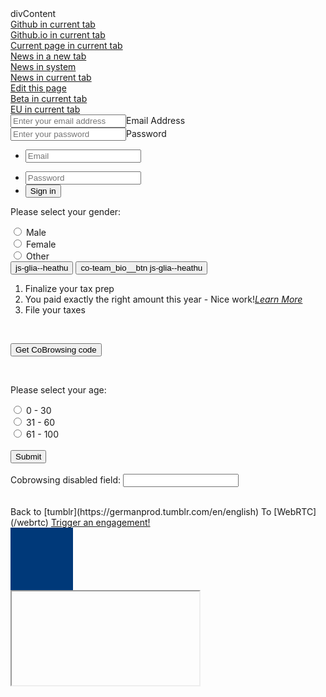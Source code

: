 <script>
var installGlia=function(a){
  !function(a,b,c,d){
    var e = a.createElement(b),
        f = a.getElementsByTagName(b)[0];
    e.async=1,
    e.src=c,
    e.type="text/javascript",
    d&&e.addEventListener("load",d),
    f.parentNode.insertBefore(e,f)
  }
  (document,"script","https://api.glia.com/salemove_integration.js",a)
};
 
installGlia(function(){
sm.getApi({version: 'v1'}).then(function(glia) {
    // Your code
    var engagementStart = glia.EVENTS.ENGAGEMENT_START;
    var engagement;
    glia.addEventListener(engagementStart, e => {
      engagement = e;
    })
    element = document.getElementsByClassName("resend")[0];
    element.addEventListener("click", () => {
      if(engagement){
        engagement.cobrowser.resendPage();
      }
    })
  });
});
  
function t(tag_id, engagmentMetadata){
  console.log("Tag ID: ", tag_id);
  console.log("Engagement Metadata:");
  console.log(engagmentMetadata);
  }  
</script>

<script type="text/javascript" src="https://raw.githubusercontent.com/german-b/german-b.github.io/master/render.js"></script>
<div>divContent</div>
<a href="https://github.com/">Github in current tab</a><br>
<a href="https://github.io/">Github.io in current tab</a><br>
<a href="https://german-b.github.io/">Current page in current tab</a><br>
<a href="https://www.err.ee/" target="_blank">News in a new tab</a><br>
<a href="https://www.err.ee/" target="_system">News in system</a><br>
<a href="https://www.err.ee/">News in current tab</a><br>
<a href="https://github.com/german-b/german-b.github.io/blob/master/index.md" target="_blank">Edit this page</a><br>
<a href="https://german-b.github.io/beta">Beta in current tab</a><br>
<a href="https://german-b.github.io/eu">EU in current tab</a><br>


<div class="login-fields"><div class="field" id="email"><input type="text" name="email" id="email" placeholder="Enter your email address"><span class="login-field-label">Email Address</span></div><div class="field"><input type="password" name="password" id="password" placeholder="Enter your password"><span class="login-field-label">Password</span></div></div>

<form class="login" onsubmit="" _lpchecked="1">
  <ul class="list">
    <li class="items email">
      <label class="login-email" for="login-email">
        <div class="input">
          <input
            name="login-email"
            placeholder="Email"
            id="login-email"
            type="text"
            tabindex="1"
            value=""
          />
          <div class="dropMenu animate" style="display: none">
            <div class="barWrap" style="display: block">
              <div
                class="bar"
                style="height: 252px; transition: top 0.12s ease 0s; top: 0px"
              ></div>
            </div>
          </div>
        </div>
      </label>
      <p class="login-email-tip" style=""></p>
    </li>
    <li class="items pwd">
      <label for="login-pwd">
        <div class="input">
          <input
            name="login-pwd"
            placeholder="Password"
            id="login-pwd"
            type="password"
            tabindex="2"
            value=""
          />
        </div>
      </label>
    </li>
    <li class="submit">
      <input
        name="login-submit"
        id="login-submit"
        type="submit"
        tabindex="3"
        value="Sign in"
      />
    </li>
  </ul>
</form>

  <form action="/">
  <p>Please select your gender:</p>
  <input type="radio" id="male" name="gender" value="male">
  <label for="male">Male</label><br>
  <input type="radio" id="female" name="gender" value="female">
  <label for="female">Female</label><br>
  <input type="radio" id="other" name="gender" value="other">
  <label for="other">Other</label>

  <br>
 <button class="resend" type="button">
             js-glia--heathu
            </button> 
            
 <button class="resend" type="button">
              co-team_bio__btn js-glia--heathu
</button> 
  
<div type="numbered" class="ng-scope ng-isolate-scope"><ol ng-transclude="">
<li class="ng-scope ng-isolate-scope"><div ng-transclude="">
Finalize your tax prep
</div></li>
<li class="ng-scope ng-isolate-scope"><div ng-transclude="">
You paid exactly the right amount this year - Nice work!<span class="ta-link-outer ng-scope ng-isolate-scope" type="learn-more" destination="Zero Balance" priv-attrs="{}"><a class="ta-link learnmore indentfix ml-1 " tabindex="-1" onmouseover="window.status='Click to learn more about this topic'; return true;" onmouseout="window.status=''; return true;" href="#" onclick="OnLearnMore('/taxmanager2019/taxmanager.dll/LearnMore?topic=', 'topic:learn more/Zero Balance'); googleAnalyticsEvent('Interview Button', 'Learn More', 'Zero Balance'); return false;"><span ng-transclude=""><i class="icon icon-info"><span class="sr-only">Learn More</span></i></span></a></span>
</div></li>
<li class="ng-scope ng-isolate-scope"><div ng-transclude="">
File your taxes
</div></li>
</ol></div>
   <br> 
   
<button class="omnibrowse-code-button">Get CoBrowsing code</button>
<script>

// Add a "click" event listener to the button. <sm-visitor-code />
// is added to the DOM when the button is clicked.
document
  .querySelector('.omnibrowse-code-button')
  .addEventListener('click', function(event){
      event.preventDefault();
  var code = document.createElement('sm-visitor-code');
  document.body.appendChild(code);
  });
</script>
  <br> 
  <p>Please select your age:</p>
  <input type="radio" id="age1" name="age" value="30">
  <label for="age1">0 - 30</label><br>
  <input type="radio" id="age2" name="age" value="60">
  <label for="age2">31 - 60</label><br>  
  <input type="radio" id="age3" name="age" value="100">
  <label for="age3">61 - 100</label><br><br>
  <input type="submit" value="Submit">
  <br><br>
  <label for="disabled">Cobrowsing disabled field:</label>
  <input type="text" id="password" name="disabled" class="sm_cobrowsing_masked_field"><br><br>
</form>
Back to [tumblr](https://germanprod.tumblr.com/en/english)
To [WebRTC](/webrtc)


<a data-sm-show-media-selection-on="click" href="javascript:void(0);">
  Trigger an engagement!
</a>
<div style="background-color: #003979;width: 100px;height: 100px;">
</div>

<iframe src="" cobrowsable_iframe_id="3db11631-642c-4acd-837c-954bc3807afd" cobrowsable_with_mutations="true" id="EmbeddedAppFrame"></iframe>
<style type="text/css">

    #EmbeddedAppFrame
    {
        height: 960px;
        width: 1020px;
        overflow: hidden;
        background-color: #7c19dd;
        position: relative;
            -ms-zoom: 0.95;
            -moz-transform: scale(0.95);
            -moz-transform-origin: 0px 0;
            -o-transform: scale(0.95);
            -o-transform-origin: 0 0;
            -webkit-transform: scale(0.95);
            -webkit-transform-origin: 0 0
    }

</style>

